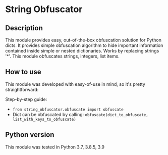 # String Obfuscator

## Description
This module provides easy, out-of-the-box obfuscation solution for Python dicts.
It provides simple obfuscation algorithm to hide important information contained inside simple or nested dictionaries.
Works by replacing strings '*'.
This module obfuscates strings, integers, list items.

## How to use
This module was developed with easy-of-use in mind, so it's pretty straightforward:

Step-by-step guide:
+ `from string_obfuscator.obfuscate import obfuscate`
+ Dict can be obfuscated by calling: `obfuscate(dict_to_obfuscate, list_with_keys_to_obfuscate)`

## Python version
This module was tested in Python 3.7, 3.8.5, 3.9